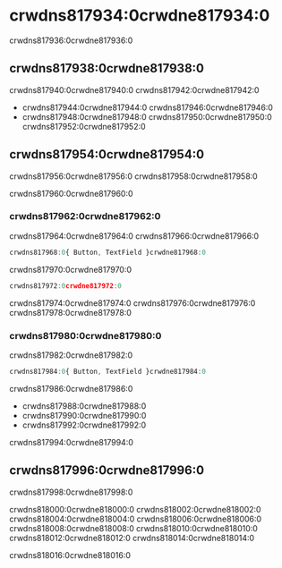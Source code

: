 # crwdns817934:0crwdne817934:0

<p class="description">crwdns817936:0crwdne817936:0</p>

## crwdns817938:0crwdne817938:0

crwdns817940:0crwdne817940:0 crwdns817942:0crwdne817942:0

- crwdns817944:0crwdne817944:0 crwdns817946:0crwdne817946:0
- crwdns817948:0crwdne817948:0 crwdns817950:0crwdne817950:0 crwdns817952:0crwdne817952:0

## crwdns817954:0crwdne817954:0

crwdns817956:0crwdne817956:0 crwdns817958:0crwdne817958:0

crwdns817960:0crwdne817960:0

### crwdns817962:0crwdne817962:0

crwdns817964:0crwdne817964:0 crwdns817966:0crwdne817966:0

```js
crwdns817968:0{ Button, TextField }crwdne817968:0
```

crwdns817970:0crwdne817970:0

```js
crwdns817972:0crwdne817972:0
```

crwdns817974:0crwdne817974:0 crwdns817976:0crwdne817976:0 crwdns817978:0crwdne817978:0

### crwdns817980:0crwdne817980:0

crwdns817982:0crwdne817982:0

```js
crwdns817984:0{ Button, TextField }crwdne817984:0
```

crwdns817986:0crwdne817986:0

- crwdns817988:0crwdne817988:0
- crwdns817990:0crwdne817990:0
- crwdns817992:0crwdne817992:0

crwdns817994:0crwdne817994:0

## crwdns817996:0crwdne817996:0

crwdns817998:0crwdne817998:0

crwdns818000:0crwdne818000:0 crwdns818002:0crwdne818002:0 crwdns818004:0crwdne818004:0 crwdns818006:0crwdne818006:0 crwdns818008:0crwdne818008:0 crwdns818010:0crwdne818010:0 crwdns818012:0crwdne818012:0 crwdns818014:0crwdne818014:0

crwdns818016:0crwdne818016:0